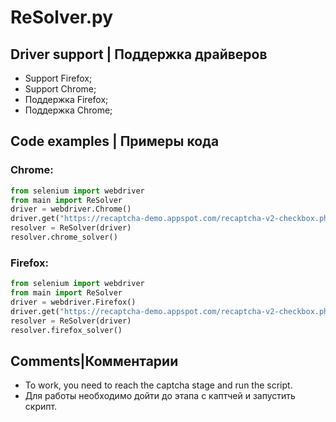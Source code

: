 # ReSolver.py

## Driver support  | Поддержка драйверов

- Support Firefox;
- Support Chrome;
- Поддержка Firefox;
- Поддержка Chrome;

## Code examples | Примеры кода

### Chrome:
```Python
from selenium import webdriver
from main import ReSolver
driver = webdriver.Chrome()
driver.get("https://recaptcha-demo.appspot.com/recaptcha-v2-checkbox.php")
resolver = ReSolver(driver)
resolver.chrome_solver()
```
### Firefox:
```Python
from selenium import webdriver
from main import ReSolver
driver = webdriver.Firefox()
driver.get("https://recaptcha-demo.appspot.com/recaptcha-v2-checkbox.php")
resolver = ReSolver(driver)
resolver.firefox_solver()
```

## Comments|Комментарии
- To work, you need to reach the captcha stage and run the script.
- Для работы необходимо дойти до этапа с каптчей и запустить скрипт.

